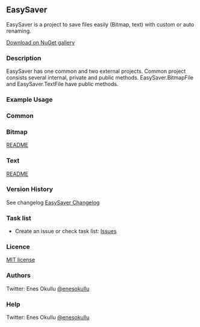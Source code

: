 ## EasySaver

EasySaver is a project to save files easily (Bitmap, text) with custom or auto renaming.

[Download on NuGet gallery](https://www.nuget.org/packages/EasySaver/)

### Description

EasySaver has one common and two external projects. Common project consists several internal, private and public methods. EasySaver.BitmapFile and EasySaver.TextFile have public methods.

### Example Usage

### Common

### Bitmap
[README](https://github.com/meokullu/EasySaver/tree/master/EasySaver.Bitmap/README.md#listed-methods)

### Text
[README](https://github.com/meokullu/EasySaver/tree/master/EasySaver.Text/README.md#listed-methods)

### Version History
See changelog [EasySaver Changelog](https://github.com/meokullu/EasySaver/blob/master/CHANGELOG.md)

### Task list
* Create an issue or check task list: [Issues](https://github.com/meokullu/EasySaver/issues)

### Licence
[MIT license](https://github.com/meokullu/EasySaver/blob/master/LICENSE)

### Authors
Twitter: Enes Okullu [@enesokullu](https://twitter.com/EnesOkullu)

### Help
Twitter: Enes Okullu [@enesokullu](https://twitter.com/EnesOkullu)

